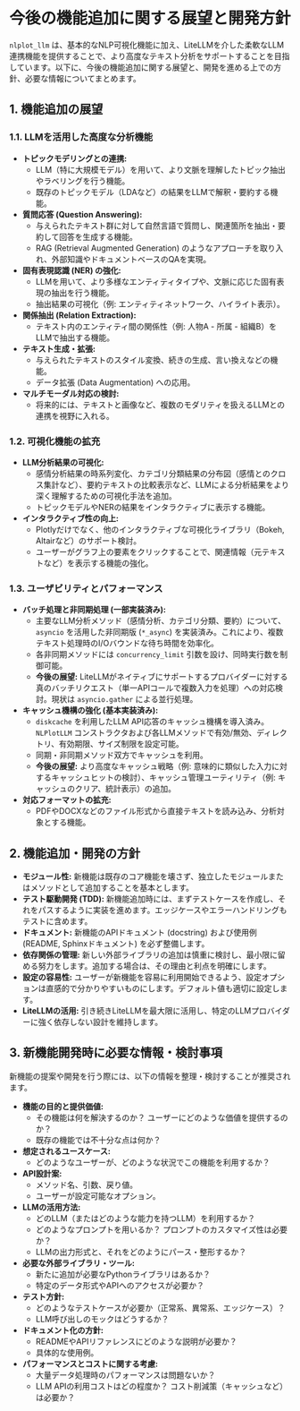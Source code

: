 # 今後の機能追加に関する展望と開発方針

`nlplot_llm` は、基本的なNLP可視化機能に加え、LiteLLMを介した柔軟なLLM連携機能を提供することで、より高度なテキスト分析をサポートすることを目指しています。以下に、今後の機能追加に関する展望と、開発を進める上での方針、必要な情報についてまとめます。

## 1. 機能追加の展望

### 1.1. LLMを活用した高度な分析機能

*   **トピックモデリングとの連携:**
    *   LLM（特に大規模モデル）を用いて、より文脈を理解したトピック抽出やラベリングを行う機能。
    *   既存のトピックモデル（LDAなど）の結果をLLMで解釈・要約する機能。
*   **質問応答 (Question Answering):**
    *   与えられたテキスト群に対して自然言語で質問し、関連箇所を抽出・要約して回答を生成する機能。
    *   RAG (Retrieval Augmented Generation) のようなアプローチを取り入れ、外部知識やドキュメントベースのQAを実現。
*   **固有表現認識 (NER) の強化:**
    *   LLMを用いて、より多様なエンティティタイプや、文脈に応じた固有表現の抽出を行う機能。
    *   抽出結果の可視化（例: エンティティネットワーク、ハイライト表示）。
*   **関係抽出 (Relation Extraction):**
    *   テキスト内のエンティティ間の関係性（例: 人物A - 所属 - 組織B）をLLMで抽出する機能。
*   **テキスト生成・拡張:**
    *   与えられたテキストのスタイル変換、続きの生成、言い換えなどの機能。
    *   データ拡張 (Data Augmentation) への応用。
*   **マルチモーダル対応の検討:**
    *   将来的には、テキストと画像など、複数のモダリティを扱えるLLMとの連携を視野に入れる。

### 1.2. 可視化機能の拡充

*   **LLM分析結果の可視化:**
    *   感情分析結果の時系列変化、カテゴリ分類結果の分布図（感情とのクロス集計など）、要約テキストの比較表示など、LLMによる分析結果をより深く理解するための可視化手法を追加。
    *   トピックモデルやNERの結果をインタラクティブに表示する機能。
*   **インタラクティブ性の向上:**
    *   Plotlyだけでなく、他のインタラクティブな可視化ライブラリ（Bokeh, Altairなど）のサポート検討。
    *   ユーザーがグラフ上の要素をクリックすることで、関連情報（元テキストなど）を表示する機能の強化。

### 1.3. ユーザビリティとパフォーマンス

*   **バッチ処理と非同期処理 (一部実装済み):**
    *   主要なLLM分析メソッド（感情分析、カテゴリ分類、要約）について、`asyncio` を活用した非同期版 (`*_async`) を実装済み。これにより、複数テキスト処理時のI/Oバウンドな待ち時間を効率化。
    *   各非同期メソッドには `concurrency_limit` 引数を設け、同時実行数を制御可能。
    *   **今後の展望:** LiteLLMがネイティブにサポートするプロバイダーに対する真のバッチリクエスト（単一APIコールで複数入力を処理）への対応検討。現状は `asyncio.gather` による並行処理。
*   **キャッシュ機構の強化 (基本実装済み):**
    *   `diskcache` を利用したLLM API応答のキャッシュ機構を導入済み。`NLPlotLLM` コンストラクタおよび各LLMメソッドで有効/無効、ディレクトリ、有効期限、サイズ制限を設定可能。
    *   同期・非同期メソッド双方でキャッシュを利用。
    *   **今後の展望:** より高度なキャッシュ戦略（例: 意味的に類似した入力に対するキャッシュヒットの検討）、キャッシュ管理ユーティリティ（例: キャッシュのクリア、統計表示）の追加。
*   **対応フォーマットの拡充:**
    *   PDFやDOCXなどのファイル形式から直接テキストを読み込み、分析対象とする機能。

## 2. 機能追加・開発の方針

*   **モジュール性:** 新機能は既存のコア機能を壊さず、独立したモジュールまたはメソッドとして追加することを基本とします。
*   **テスト駆動開発 (TDD):** 新機能追加時には、まずテストケースを作成し、それをパスするように実装を進めます。エッジケースやエラーハンドリングもテストに含めます。
*   **ドキュメント:** 新機能のAPIドキュメント (docstring) および使用例 (README, Sphinxドキュメント) を必ず整備します。
*   **依存関係の管理:** 新しい外部ライブラリの追加は慎重に検討し、最小限に留める努力をします。追加する場合は、その理由と利点を明確にします。
*   **設定の容易性:** ユーザーが新機能を容易に利用開始できるよう、設定オプションは直感的で分かりやすいものにします。デフォルト値も適切に設定します。
*   **LiteLLMの活用:** 引き続きLiteLLMを最大限に活用し、特定のLLMプロバイダーに強く依存しない設計を維持します。

## 3. 新機能開発時に必要な情報・検討事項

新機能の提案や開発を行う際には、以下の情報を整理・検討することが推奨されます。

*   **機能の目的と提供価値:**
    *   その機能は何を解決するのか？ ユーザーにどのような価値を提供するのか？
    *   既存の機能では不十分な点は何か？
*   **想定されるユースケース:**
    *   どのようなユーザーが、どのような状況でこの機能を利用するか？
*   **API設計案:**
    *   メソッド名、引数、戻り値。
    *   ユーザーが設定可能なオプション。
*   **LLMの活用方法:**
    *   どのLLM（またはどのような能力を持つLLM）を利用するか？
    *   どのようなプロンプトを用いるか？ プロンプトのカスタマイズ性は必要か？
    *   LLMの出力形式と、それをどのようにパース・整形するか？
*   **必要な外部ライブラリ・ツール:**
    *   新たに追加が必要なPythonライブラリはあるか？
    *   特定のデータ形式やAPIへのアクセスが必要か？
*   **テスト方針:**
    *   どのようなテストケースが必要か（正常系、異常系、エッジケース）？
    *   LLM呼び出しのモックはどうするか？
*   **ドキュメント化の方針:**
    *   READMEやAPIリファレンスにどのような説明が必要か？
    *   具体的な使用例。
*   **パフォーマンスとコストに関する考慮:**
    *   大量データ処理時のパフォーマンスは問題ないか？
    *   LLM APIの利用コストはどの程度か？ コスト削減策（キャッシュなど）は必要か？
